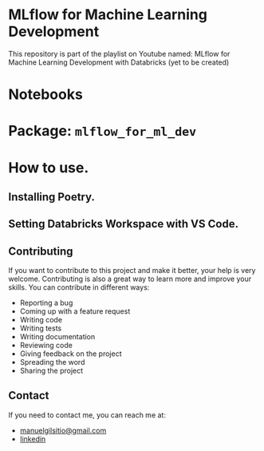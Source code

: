 # MLflow for Machine Learning Development

This repository is part of the playlist on Youtube named: MLflow for Machine Learning Development with Databricks (yet to be created)

# Notebooks 

# Package: `mlflow_for_ml_dev`

# How to use.

## Installing Poetry.

## Setting Databricks Workspace with VS Code.
## Contributing

If you want to contribute to this project and make it better, your help is very welcome. Contributing is also a great way to learn more and improve your skills. You can contribute in different ways:

- Reporting a bug
- Coming up with a feature request
- Writing code
- Writing tests
- Writing documentation
- Reviewing code
- Giving feedback on the project
- Spreading the word
- Sharing the project
  
## Contact

If you need to contact me, you can reach me at:

- [manuelgilsitio@gmail.com](manuelgilsitio@gmail.com)
- [linkedin](www.linkedin.com/in/manuelgilmatheus)
